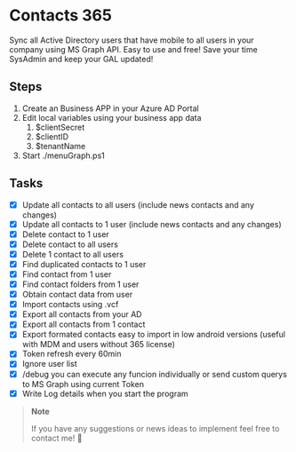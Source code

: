 # Contacts 365

Sync all Active Directory users that have mobile to all users in your company using MS Graph API. Easy to use and free!
Save your time SysAdmin and keep your GAL updated!

## Steps

1. Create an Business APP in your Azure AD Portal
2. Edit local variables using your business app data
   1. $clientSecret
   1. $clientID
   1. $tenantName
3. Start ./menuGraph.ps1

## Tasks

- [x] Update all contacts to all users  (include news contacts and any changes)
- [x] Update all contacts to 1 user (include news contacts and any changes)
- [x] Delete contact to 1 user
- [x] Delete contact to all users
- [x] Delete 1 contact to all users
- [x] Find duplicated contacts to 1 user
- [x] Find contact from 1 user
- [x] Find contact folders from 1 user
- [x] Obtain contact data from user
- [x] Import contacts using .vcf
- [x] Export all contacts from your AD
- [x] Export all contacts from 1 contact
- [x] Export formated contacts easy to import in low android versions (useful with MDM and users without 365 license)
- [x] Token refresh every 60min
- [x] Ignore user list 
- [x] /debug you can execute any funcion individually or send custom querys to MS Graph using current Token
- [x] Write Log details when you start the program

> **Note**
> 
> If you have any suggestions or news ideas to implement feel free to contact me! :e-mail:
